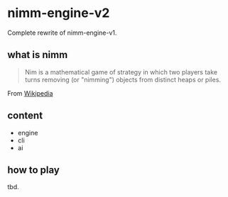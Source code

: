 # nimm-engine-v2

Complete rewrite of nimm-engine-v1.

## what is nimm

> Nim is a mathematical game of strategy in which two players take turns removing (or "nimming") objects from distinct heaps or piles.

From [Wikipedia](https://en.wikipedia.org/wiki/Nim)

## content

- engine
- cli
- ai

## how to play

tbd.